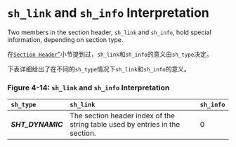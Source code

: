 # `sh_link` and `sh_info` Interpretation

Two members in the section header, `sh_link` and `sh_info`, hold special information, depending on section type.

在[`Section Header`"](https://github.com/astrotycoon/Executable-And-Linking-Format-ELF/blob/main/10.%20Section%20Header.md)小节提到过，`sh_link`和`sh_info`的意义由`sh_type`决定。

下表详细给出了在不同的`sh_type`情况下`sh_link`和`sh_info`的意义。

### Figure 4-14: `sh_link` and `sh_info` Interpretation

`sh_type`|	`sh_link`|	`sh_info`
|:-|:-|:-|
***SHT_DYNAMIC***|	The section header index of the string table used by entries in the section.	|0

